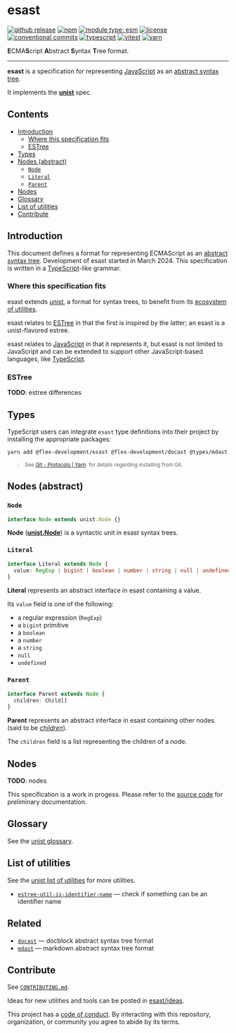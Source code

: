 # esast

[![github release](https://img.shields.io/github/v/release/flex-development/esast.svg?include_prereleases&sort=semver)](https://github.com/flex-development/esast/releases/latest)
[![npm](https://img.shields.io/npm/v/@flex-development/esast.svg)](https://npmjs.com/package/@flex-development/esast)
[![module type: esm](https://img.shields.io/badge/module%20type-esm-brightgreen)](https://github.com/voxpelli/badges-cjs-esm)
[![license](https://img.shields.io/github/license/flex-development/esast.svg)](LICENSE.md)
[![conventional commits](https://img.shields.io/badge/-conventional%20commits-fe5196?logo=conventional-commits&logoColor=ffffff)](https://conventionalcommits.org/)
[![typescript](https://img.shields.io/badge/-typescript-3178c6?logo=typescript&logoColor=ffffff)](https://typescriptlang.org/)
[![vitest](https://img.shields.io/badge/-vitest-6e9f18?style=flat&logo=vitest&logoColor=ffffff)](https://vitest.dev/)
[![yarn](https://img.shields.io/badge/-yarn-2c8ebb?style=flat&logo=yarn&logoColor=ffffff)](https://yarnpkg.com/)

**E**CMA**S**cript **A**bstract **S**yntax **T**ree format.

---

**esast** is a specification for representing [JavaScript][javascript] as an [abstract syntax tree][unist-syntax-tree].

It implements the [**unist**][unist] spec.

## Contents

- [Introduction](#introduction)
  - [Where this specification fits](#where-this-specification-fits)
  - [ESTree](#estree)
- [Types](#types)
- [Nodes (abstract)](#nodes-abstract)
  - [`Node`](#node)
  - [`Literal`](#literal)
  - [`Parent`](#parent)
- [Nodes](#nodes)
- [Glossary](#glossary)
- [List of utilities](#list-of-utilities)
- [Contribute](#contribute)

## Introduction

This document defines a format for representing ECMAScript as an [abstract syntax tree][unist-syntax-tree]. Development
of esast started in March 2024. This specification is written in a [TypeScript][typescript]-like grammar.

### Where this specification fits

esast extends [unist][unist], a format for syntax trees, to benefit from its [ecosystem of utilities][unist-utilities].

esast relates to [ESTree][estree] in that the first is inspired by the latter; an esast is a unist-flavored estree.

esast relates to [JavaScript][javascript] in that it represents it, but esast is not limited to JavaScript and can be
extended to support other JavaScript-based languages, like [TypeScript][typescript].

### ESTree

**TODO**: estree differences

## Types

TypeScript users can integrate `esast` type definitions into their project by installing the appropriate packages:

```sh
yarn add @flex-development/esast @flex-development/docast @types/mdast @types/unist
```

<blockquote>
  <small>
    See <a href='https://yarnpkg.com/protocol/git'>Git - Protocols | Yarn</a>
    &nbsp;for details regarding installing from Git.
  </small>
</blockquote>

## Nodes (abstract)

### `Node`

```ts
interface Node extends unist.Node {}
```

**Node** ([**unist.Node**][unist-node]) is a syntactic unit in esast syntax trees.

### `Literal`

```ts
interface Literal extends Node {
  value: RegExp | bigint | boolean | number | string | null | undefined
}
```

**Literal** represents an abstract interface in esast containing a value.

Its `value` field is one of the following:

- a regular expression (`RegExp`)
- a `bigint` primitive
- a `boolean`
- a `number`
- a `string`
- `null`
- `undefined`

### `Parent`

```ts
interface Parent extends Node {
  children: Child[]
}
```

**Parent** represents an abstract interface in esast containing other nodes (said to be [*children*][unist-child]).

The `children` field is a list representing the children of a node.

## Nodes

**TODO**: nodes

This specification is a work in progess. Please refer to the [source code](src/nodes/) for preliminary documentation.

## Glossary

See the [unist glossary][unist-glossary].

## List of utilities

See the [unist list of utilities][unist-utilities] for more utilities.

- [`estree-util-is-identifier-name`][estree-util-is-identifier-name] &mdash; check if something can be an identifier name

## Related

- [`docast`][docast] &mdash; docblock abstract syntax tree format
- [`mdast`][mdast] &mdash; markdown abstract syntax tree format

## Contribute

See [`CONTRIBUTING.md`](CONTRIBUTING.md).

Ideas for new utilities and tools can be posted in [esast/ideas][esast-ideas].

This project has a [code of conduct](CODE_OF_CONDUCT.md). By interacting with this repository, organization, or
community you agree to abide by its terms.

[docast]: https://github.com/flex-development/docast
[esast-ideas]: https://github.com/flex-development/esast/discussions/new?category=idea

<!-- [esast-util-attach-comments]: https://github.com/flex-development/esast-util-attach-comments -->
<!-- [esast-util-from-estree]: https://github.com/flex-development/esast-util-from-estree -->
<!-- [esast-util-from-js]: https://github.com/flex-development/esast-util-from-js -->
<!-- [esast-util-from-value]: https://github.com/flex-development/esast-util-from-value -->
<!-- [esast-util-to-estree]: https://github.com/flex-development/esast-util-to-estree -->
<!-- [esast-util-to-js]: https://github.com/flex-development/esast-util-to-js -->

[estree-util-is-identifier-name]: https://github.com/syntax-tree/estree-util-is-identifier-name
[estree]: https://github.com/estree/estree
[javascript]: https://tc39.es/ecma262
[mdast]: https://github.com/syntax-tree/mdast
[typescript]: https://typescriptlang.org
[unist-child]: https://github.com/syntax-tree/unist#child
[unist-glossary]: https://github.com/syntax-tree/unist#glossary
[unist-node]: https://github.com/syntax-tree/unist#node

<!-- [unist-root]: https://github.com/syntax-tree/unist#root -->

[unist-syntax-tree]: https://github.com/syntax-tree/unist#syntax-tree

<!-- [unist-tree]: https://github.com/syntax-tree/unist#tree -->

[unist-utilities]: https://github.com/syntax-tree/unist#list-of-utilities
[unist]: https://github.com/syntax-tree/unist
